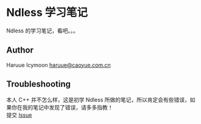 # Ndless 学习笔记
Ndless 的学习笔记，看吧。。。    

## Author
Haruue Icymoon <haruue@caoyue.com.cn>    

## Troubleshooting
本人 C++ 并不怎么样，这是初学 Ndless 所做的笔记，所以肯定会有些错误，如果你在我的笔记中发现了错误，请多多指教！    
提交 [Issue](https://github.com/haruue/NdlessNote/issues/new)    